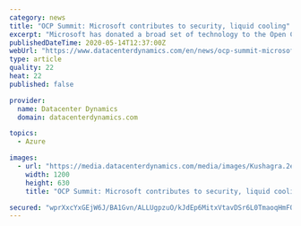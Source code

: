 ```yaml
---
category: news
title: "OCP Summit: Microsoft contributes to security, liquid cooling"
excerpt: "Microsoft has donated a broad set of technology to the Open Compute Project's open source data center stack, at this year's enitrely virtual OCP Summit. \"We believe data privacy and security are fundamental to building and maintaining trust in the cloud,"
publishedDateTime: 2020-05-14T12:37:00Z
webUrl: "https://www.datacenterdynamics.com/en/news/ocp-summit-microsoft-contributes-security-liquid-cooling/"
type: article
quality: 22
heat: 22
published: false

provider:
  name: Datacenter Dynamics
  domain: datacenterdynamics.com

topics:
  - Azure

images:
  - url: "https://media.datacenterdynamics.com/media/images/Kushagra.2e16d0ba.fill-1200x630.png"
    width: 1200
    height: 630
    title: "OCP Summit: Microsoft contributes to security, liquid cooling"

secured: "wprXxcYxGEjW6J/BA1Gvn/ALLUgpzuO/kJdEp6MitxVtavDSr6L0TmaoqHmFOXMt6a2ADCE5KmgOKWLw2WzVvg05/zNLw65pZSowmqkyaaylwGOWyFVOE1HrYf8NHpLBrT017WVg9JWmoozvla4Weg3kcSYiT7q6I77DgifIWPKqJ9syxbhGi74kdXDNrME4S5+hSKDaY+vMwgXa3F8dBQAWtrzj5wD7cfdr/THDLaJz5y+G9V9SeNTfzwBRM7vDq6aHB5SVOOAKsXEFi7ys7UTp7ejxTZxpECEgwG8SaDQDlJfditU0SXP5ThbSdyKf;1yJlFMvUj6Rvw5jEskYCAw=="
---
```


